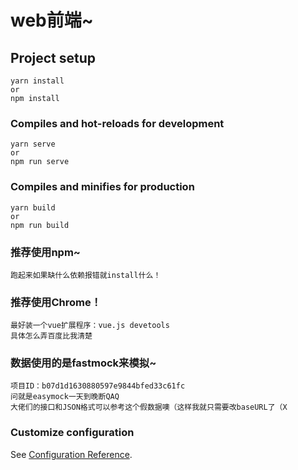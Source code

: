 # web前端~

## Project setup
```
yarn install
or
npm install
```

### Compiles and hot-reloads for development
```
yarn serve
or
npm run serve
```

### Compiles and minifies for production
```
yarn build
or
npm run build
```

### 推荐使用npm~
```
跑起来如果缺什么依赖报错就install什么！
```

### 推荐使用Chrome！
```
最好装一个vue扩展程序：vue.js devetools
具体怎么弄百度比我清楚
```

### 数据使用的是fastmock来模拟~
```
项目ID：b07d1d1630880597e9844bfed33c61fc
问就是easymock一天到晚断QAQ
大佬们的接口和JSON格式可以参考这个假数据噢（这样我就只需要改baseURL了（X
```

### Customize configuration
See [Configuration Reference](https://cli.vuejs.org/config/).
